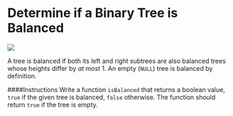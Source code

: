 # Determine if a Binary Tree is Balanced

![](http://i.imgur.com/u9fP56X.jpg)

A tree is balanced if both its left and right subtrees are also balanced trees whose heights differ by _at most_ 1. An empty (`NULL`) tree is balanced by definition.

####Instructions
Write a function `isBalanced` that returns a boolean value, `true` if the given tree is balanced, `false` otherwise. The function should return `true` if the tree is empty.